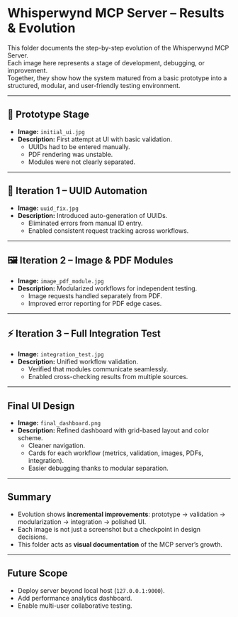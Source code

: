 # Whisperwynd MCP Server – Results & Evolution

This folder documents the step-by-step evolution of the Whisperwynd MCP Server.  
Each image here represents a stage of development, debugging, or improvement.  
Together, they show how the system matured from a basic prototype into a structured, modular, and user-friendly testing environment.

---

## 📌 Prototype Stage
- **Image:** `initial_ui.jpg`  
- **Description:** First attempt at UI with basic validation.  
  - UUIDs had to be entered manually.  
  - PDF rendering was unstable.  
  - Modules were not clearly separated.  

---

## 🔄 Iteration 1 – UUID Automation
- **Image:** `uuid_fix.jpg`  
- **Description:** Introduced auto-generation of UUIDs.  
  - Eliminated errors from manual ID entry.  
  - Enabled consistent request tracking across workflows.  

---

## 🖼️ Iteration 2 – Image & PDF Modules
- **Image:** `image_pdf_module.jpg`  
- **Description:** Modularized workflows for independent testing.  
  - Image requests handled separately from PDF.  
  - Improved error reporting for PDF edge cases.  

---

## ⚡ Iteration 3 – Full Integration Test
- **Image:** `integration_test.jpg`  
- **Description:** Unified workflow validation.  
  - Verified that modules communicate seamlessly.  
  - Enabled cross-checking results from multiple sources.  

---

##  Final UI Design
- **Image:** `final_dashboard.png`  
- **Description:** Refined dashboard with grid-based layout and color scheme.  
  - Cleaner navigation.  
  - Cards for each workflow (metrics, validation, images, PDFs, integration).  
  - Easier debugging thanks to modular separation.  

---

##  Summary
- Evolution shows **incremental improvements**: prototype → validation → modularization → integration → polished UI.  
- Each image is not just a screenshot but a checkpoint in design decisions.  
- This folder acts as **visual documentation** of the MCP server’s growth.

---

##  Future Scope
- Deploy server beyond local host (`127.0.0.1:9000`).  
- Add performance analytics dashboard.  
- Enable multi-user collaborative testing.
